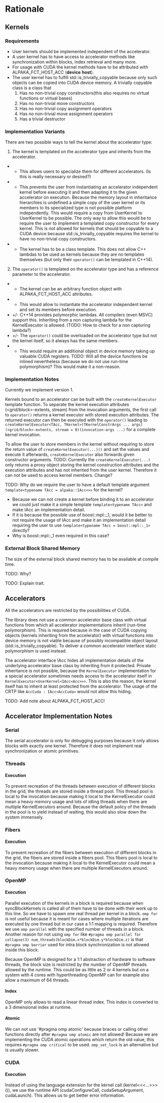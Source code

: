 # Rationale

## Kernels

### Requirements

- User kernels should be implemented independent of the accelerator.
- A user kernel has to have access to accelerator methods like synchronization within blocks, index retrieval and many more.
- For usage with CUDA the kernel methods have to be attributed with ALPAKA_FCT_HOST_ACC (__device__ __host__).
- The user kernel has to fulfill std::is_trivially_copyable because only such objects can be copied into CUDA device memory.
  A trivially copyable class is a class that
   1. Has no non-trivial copy constructors(this also requires no virtual functions or virtual bases)
   2. Has no non-trivial move constructors
   3. Has no non-trivial copy assignment operators
   4. Has no non-trivial move assignment operators
   5. Has a trivial destructor

### Implementation Variants

There are two possible ways to tell the kernel about the accelerator type:
 1. The kernel is templated on the accelerator type and inherits from the accelerator. 
  * + This allows users to specialize them for different accelerators. (Is this is really necessary or desired?)
  * - This prevents the user from instantiating an accelerator independent kernel before executing it and then adapting it to the given accelerator on execution.
    Because the memory layout in inheritance hierarchies is undefined a simple copy of the user kernel or its members to its specialized type is not possible platform independently.
    This would require a copy from UserKernel<TDummyAcc> to UserKernel<TAcc> to be possible.
    The only way to allow this would be to require the user to implement a templated copy constructor for every kernel.
    This is not allowed for kernels that should be copyable to a CUDA device because std::is_trivially_copyable requires the kernel to have no non-trivial copy constructors.
  * - The kernel has to be a class template. This does not allow C++ lambdas to be used as kernels because they are no templates themselves (but only their `operator()` can be templated in C++14).
 2. The `operator()` is templated on the accelerator type and has a reference parameter to the accelerator.
  * + The kernel can be an arbitrary function object with ALPAKA_FCT_HOST_ACC attributes.
  * + This would allow to instantiate the accelerator independent kernel and set its members before execution.
  * +/- C++14 provides polymorphic lambdas. All compilers (even MSVC) support this. Inheriting from a non capturing lambda for the KernelExecutor is allowed. (TODO: How to check for a non capturing lambda?)
  * +/- The `operator()` could be overloaded on the accelerator type but not the kernel itself, so it always has the same members.
  * - This would require an additional object in device memory taking up valuable CUDA registers.
    TODO: Will all the device functions be inlined nevertheless (because we do not use run-time polymorphism)? This would make it a non-reason.

### Implementation Notes

Currently we implement version 1.

Kernels bound to an accelerator can be built with the `createKernelExecutor` template function.
To separate the kernel execution attributes (<grid/block>-extents, stream) from the invocation arguments, the first call to `operator()` returns a kernel executor with stored execution attributes.
The returned executor can then be executed with the `operator()` leading to `createKernelExecutor<TAcc, TKernel>(TKernelConstrArgs ... args)(<grid/block>-extents, stream = 0)(invocation-args ...)` for a complete kernel invocation.

To allow the user to store members in the kernel without requiring to store the return value of `createKernelExecutor(...)()` and set the values and execute it afterwards, `createKernelExecutor` also forwards given constructor arguments.
TODO: Currently the `createKernelExecutor(...)` only returns a proxy object storing the kernel construction attributes and the execution attributes and has not inherited from the user kernel. Therefore it can not be used to access kernel members. Change?

TODO: Why do we require the user to have a default template argument `template<typename TAcc = alpaka::IAcc<>>` for the kernel? 
 - Because we can not create a kernel before binding it to an accelerator we could just make it a simple template `template<typename TAcc>` and make IAcc an implementation detail. 
 - If it is because the possible use of boost::mpl::_1, would it be better to not require the usage of IAcc and make it an implementation detail requiring the user to use `template<typename TAcc = boost::mpl::_1>` directly?
 - Why is boost::mpl::_1 even required in this case?
 
### External Block Shared Memory

The size of the external block shared memory has to be available at compile time.

TODO: Why?

TODO: Explain trait.

## Accelerators

All the accelerators are restricted by the possibilities of CUDA.

The library does not use a common accelerator base class with virtual functions from which all accelerator implementations inherit (run-time polymorphism).
This is required because in the case of CUDA copying objects (kernels inheriting from the accelerator) with virtual functions into device memory is not viable because of possibly incompatible object layout (std::is_trivially_copyable).
To deliver a common accelerator interface static polymorphism is used instead.

The accelerator interface IAcc hides all implementation details of the underlying accelerator base class by inheriting from it protected.
Private inheritance is not possible, because the `KernelExecutor` implementation for a special accelerator sometimes needs access to the accelerator itself in `KernelExecutor<UserKernel<IAcc<Acc>>>`.
This is also the reason, the kernel itself has to inherit at least protected from the accelerator.
The usage of the CRTP like `AccCuda : IAcc<AccCuda>` would not allow this hiding.

TODO: Add note about ALPAKA_FCT_HOST_ACC!

## Accelerator Implementation Notes

### Serial

The serial accelerator is only for debugging purposes because it only allows blocks with exactly one kernel.
Therefore it does not implement real synchronization or atomic primitives.

### Threads

#### Execution

To prevent recreation of the threads between execution of different blocks in the grid, the threads are stored inside a thread pool.
This thread pool is local to the invocation because making it local to the KernelExecutor could mean a heavy memory usage and lots of idling threads when there are multiple KernelExecutors around.
Because the default policy of the threads in the pool is to yield instead of waiting, this would also slow down the system immensely.

### Fibers

#### Execution

To prevent recreation of the fibers between execution of different blocks in the grid, the fibers are stored inside a fibers pool.
This fibers pool is local to the invocation because making it local to the KernelExecutor could mean a heavy memory usage when there are multiple KernelExecutors around.

### OpenMP

#### Execution

Parallel execution of the kernels in a block is required because when syncBlockKernels is called all of them have to be done with their work up to this line.
So we have to spawn one real thread per kernel in a block.
`omp for` is not useful because it is meant for cases where multiple iterations are executed by one thread but in our case a 1:1 mapping is required.
Therefore we use `omp parallel` with the specified number of threads in a block.
Another reason for not using `omp for` like `#pragma omp parallel for collapse(3) num_threads(blockDim.x*blockDim.y*blockDim.z)` is that `#pragma omp barrier` used for intra block synchronization is not allowed inside this block.

Because OpenMP is designed for a 1:1 abstraction of hardware to software threads, the block size is restricted by the number of OpenMP threads allowed by the runtime. 
This could be as little as 2 or 4 kernels but on a system with 4 cores with hyperthreading OpenMP can for example also allow a maximum of 64 threads.

#### Index

OpenMP only allows to read a linear thread index. This index is converted to a 3 dimensional index at runtime.

#### Atomic

We can not use '#pragma omp atomic' because braces or calling other functions directly after `#pragma omp atomic` are not allowed!
Because we are implementing the CUDA atomic operations which return the old value, this requires `#pragma omp critical` to be used.
`omp_set_lock` is an alternative but is usually slower.

### CUDA

#### Execution

Instead of using the language extension for the kernel call (kernel<<<...>>>()), we use the runtime API (cudaConfigureCall, cudaSetupArgument, cudaLaunch).
This allows us to get better error information.